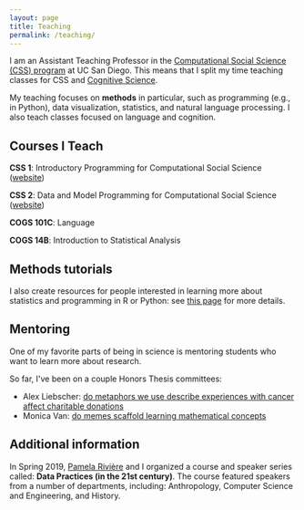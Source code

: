 ```yaml
---
layout: page
title: Teaching
permalink: /teaching/
---
```


I am an Assistant Teaching Professor in the [Computational Social Science (CSS) program](https://css.ucsd.edu/) at UC San Diego. This means that I split my time teaching classes for CSS and [Cognitive Science](https://cogsci.ucsd.edu/). 

My teaching focuses on **methods** in particular, such as programming (e.g., in Python), data visualization, statistics, and natural language processing. I also teach classes focused on language and cognition.

## Courses I Teach

**CSS 1**: Introductory Programming for Computational Social Science ([website](https://ucsd-css1-introduction.github.io/overview/intro.html))

**CSS 2**: Data and Model Programming for Computational Social Science ([website](https://ucsd-css2.github.io/ucsd-css2-website/intro.html))

**COGS 101C**: Language 

**COGS 14B**: Introduction to Statistical Analysis   

## Methods tutorials

I also create resources for people interested in learning more about statistics and programming in R or Python: see [this page](https://seantrott.github.io/stats/) for more details.

## Mentoring

One of my favorite parts of being in science is mentoring students who want to learn more about research. 

So far, I've been on a couple Honors Thesis committees:

- Alex Liebscher: [do metaphors we use describe experiences with cancer affect charitable donations](https://cogsci.ucsd.edu/undergraduates/honors-program/Liebscher,-Alex_Thesis---Metaphors-on-Charitable-Donations.pdf)  
- Monica Van: [do memes scaffold learning mathematical concepts](https://cogsci.ucsd.edu/undergraduates/honors-program/Monica-Van_HonorsThesis_-Memes-and-Math-Instruction.pdf)


## Additional information

In Spring 2019, [Pamela Rivière](https://pdrivier.github.io/about/) and I organized a course and speaker series called: **Data Practices (in the 21st century)**. The course featured speakers from a number of departments, including: Anthropology, Computer Science and Engineering, and History. 
